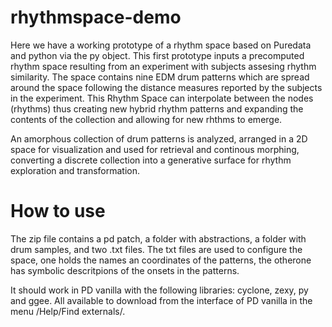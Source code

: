 # rhythmspace-demo
Here we have a working prototype of a rhythm space based on Puredata and python via the py object. This first prototype inputs a precomputed rhythm space resulting from an experiment with subjects assesing rhythm similarity. The space contains nine EDM drum patterns which are spread around the space following the distance measures reported by the subjects in the experiment. This Rhythm Space can interpolate between the nodes (rhythms) thus creating new hybrid rhythm patterns and expanding the contents of the collection and allowing for new rhthms to emerge. 

An amorphous collection of drum patterns is analyzed, arranged in a 2D space for visualization and used for retrieval and continous morphing, converting a discrete collection into a generative surface for rhythm exploration and transformation.

# How to use
The zip file contains a pd patch, a folder with abstractions, a folder with drum samples, and two .txt files. The txt files are used to configure the space, one holds the names an coordinates of the patterns, the otherone has symbolic descritpions of the onsets in the patterns. 

It should work in PD vanilla with the following libraries: cyclone, zexy, py and ggee. All available to download from the interface of PD vanilla in the menu /Help/Find externals/.
